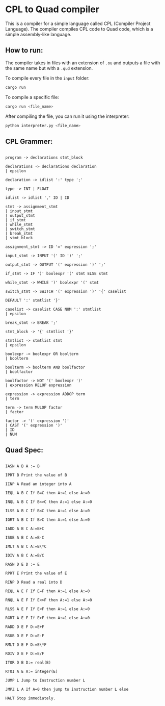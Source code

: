 # CPL to Quad compiler

This is a compiler for a simple language called CPL (Compiler Project Language).
The compiler compiles CPL code to Quad code, which is a simple assembly-like language.

## How to run:

The compiler takes in files with an extension of `.ou` and outputs a file with the same name but with a `.qud` extension.

To compile every file in the `input` folder:

```bash
cargo run
```

To compile a specific file:

```bash
cargo run <file_name>
```

After compiling the file, you can run it using the interpreter:

```bash
python interpreter.py <file_name>
```

## CPL Grammer:

```

program -> declarations stmt_block

declarations -> declarations declaration
| epsilon

declaration -> idlist ':' type ';'

type -> INT | FLOAT

idlist -> idlist ',' ID | ID

stmt -> assignment_stmt
| input_stmt
| output_stmt
| if_stmt
| while_stmt
| switch_stmt
| break_stmt
| stmt_block

assignment_stmt -> ID '=' expression ';'

input_stmt -> INPUT '(' ID ')' ';'

output_stmt -> OUTPUT '(' expression ')' ';'

if_stmt -> IF ')' boolexpr '(' stmt ELSE stmt

while_stmt -> WHILE ')' boolexpr '(' stmt

switch_stmt -> SWITCH '(' expression ')' '{' caselist

DEFAULT ':' stmtlist '}'

caselist -> caselist CASE NUM ':' stmtlist
| epsilon

break_stmt -> BREAK ';'

stmt_block -> '{' stmtlist '}'

stmtlist -> stmtlist stmt
| epsilon

boolexpr -> boolexpr OR boolterm
| boolterm

boolterm -> boolterm AND boolfactor
| boolfactor

boolfactor -> NOT '(' boolexpr ')'
| expression RELOP expression

expression -> expression ADDOP term
| term

term -> term MULOP factor
| factor

factor -> '(' expression ')'
| CAST '(' expression ')'
| ID
| NUM

```

## Quad Spec:

```

IASN A B A := B

IPRT B Print the value of B

IINP A Read an integer into A

IEQL A B C If B=C then A:=1 else A:=0

INQL A B C If B<>C then A:=1 else A:=0

ILSS A B C If B<C then A:=1 else A:=0

IGRT A B C If B>C then A:=1 else A:=0

IADD A B C A:=B+C

ISUB A B C A:=B-C

IMLT A B C A:=B\*C

IDIV A B C A:=B/C

RASN D E D := E

RPRT E Print the value of E

RINP D Read a real into D

REQL A E F If E=F then A:=1 else A:=0

RNQL A E F If E<>F then A:=1 else A:=0

RLSS A E F If E<F then A:=1 else A:=0

RGRT A E F If E>F then A:=1 else A:=0

RADD D E F D:=E+F

RSUB D E F D:=E-F

RMLT D E F D:=E\*F

RDIV D E F D:=E/F

ITOR D B D:= real(B)

RTOI A E A:= integer(E)

JUMP L Jump to Instruction number L

JMPZ L A If A=0 then jump to instruction number L else

HALT Stop immediately.

```
